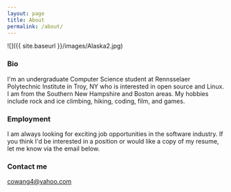 ```yaml
---
layout: page
title: About
permalink: /about/
---
```

![]({{ site.baseurl }}/images/Alaska2.jpg)
### Bio

I'm an undergraduate Computer Science student at Rennsselaer Polytechnic Institute in Troy, NY who is interested in open source and Linux. I am from the Southern New Hampshire and Boston areas. My hobbies include rock and ice climbing, hiking,
coding, film, and games.

### Employment

I am always looking for exciting job opportunities in the software industry.
If you think I'd be interested in a position or would like a copy of my resume, let me know via the email below.

### Contact me

[cowang4@yahoo.com](mailto:cowang4@yahoo.com)
